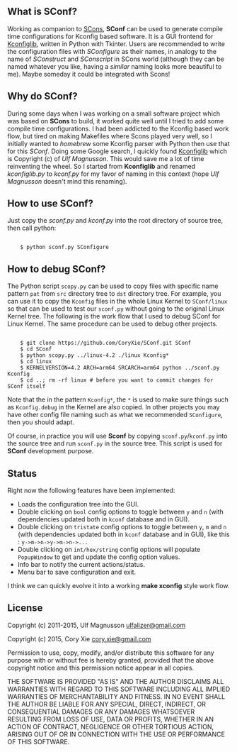 ## What is SConf?

Working as companion to [SCons](http://www.scons.org/), **SConf** can be used to generate compile time configurations for Kconfig based software. It is a GUI frontend for [Kconfiglib](https://github.com/ulfalizer/Kconfiglib), written in Python with Tkinter. Users are recommended to write the configuration files with *SConfigure* as their names, in analogy to the name of *SConstruct* and *SConscript* in SCons world (although they can be named whatever you like, having a *similar* naming looks more beautiful to me). Maybe someday it could be integrated with Scons!

## Why do SConf?

During some days when I was working on a small software project which was based on **SCons** to build, it worked quite well until I tried to add some compile time configurations. I had been addicted to the Kconfig based work flow, but tired on making Makefiles where Scons played very well, so I initially wanted to *homebrew* some Kconfig parser with Python then use that for this *SConf*. Doing some Google search, I quickly found [Kconfiglib](https://github.com/ulfalizer/Kconfiglib) which is Copyright (c) of *Ulf Magnusson*. This would save me a lot of time reinventing the wheel. So I started from **Kconfiglib** and renamed *kconfiglib.py* to *kconf.py* for my favor of naming in this context (hope *Ulf Magnusson* doesn't mind this renaming).

## How to use SConf?

Just copy the *sconf.py* and *kconf.py* into the root directory of source tree, then call python:

```console

    $ python sconf.py SConfigure 

```

## How to debug SConf?

The Python script `scopy.py` can be used to copy files with specific name pattern `pat` from `src` directory tree to `dst` directory tree. For example, you can use it to copy the `Kconfig` files in the whole Linux Kernel to `SConf/linux` so that can be used to test our `sconf.py` without going to the original Linux Kernel tree. The following is the work flow that I used to debug SConf for Linux Kernel. The same procedure can be used to debug other projects. 

```console

	$ git clone https://github.com/CoryXie/SConf.git SConf
	$ cd SConf
	$ python scopy.py ../linux-4.2 ./linux Kconfig*
	$ cd linux
	$ KERNELVERSION=4.2 ARCH=arm64 SRCARCH=arm64 python ../sconf.py Kconfig
	$ cd ..; rm -rf linux # before you want to commit changes for SConf itself

```

Note that the in the pattern `Kconfig*`, the `*` is used to make sure things such as `Kconfig.debug` in the Kernel are also copied. In other projects you may have other config file naming such as what we recommended `SConfigure`, then you should adapt.

Of course, in practice you will use **Sconf** by copying `sconf.py`/`kconf.py` into the source tree and run `sconf.py` in the source tree. This script is used for **SConf** development purpose.


## Status

Right now the following features have been implemented:

* Loads the configuration tree into the GUI.
* Double clicking on `bool` config options to toggle between `y` and `n` (with dependencies updated both in `kconf` database and in GUI).
* Double clicking on `tristate` config options to toggle between `y`, `m` and `n` (with dependencies updated both in `kconf` database and in GUI), like this : `y->m->n->y->m->n->...`
* Double clicking on `int/hex/string` config options will populate `PopupWindow` to get and update the config option values.
* Info bar to notify the current actions/status.
* Menu bar to save configuration and exit.

I think we can quickly evolve it into a working **make xconfig** style work flow.

## License

Copyright (c) 2011-2015, Ulf Magnusson ulfalizer@gmail.com

Copyright (c) 2015, Cory Xie cory.xie@gmail.com

Permission to use, copy, modify, and/or distribute this software for any purpose with or without fee is hereby granted, provided that the above copyright notice and this permission notice appear in all copies.

THE SOFTWARE IS PROVIDED "AS IS" AND THE AUTHOR DISCLAIMS ALL WARRANTIES WITH REGARD TO THIS SOFTWARE INCLUDING ALL IMPLIED WARRANTIES OF MERCHANTABILITY AND FITNESS. IN NO EVENT SHALL THE AUTHOR BE LIABLE FOR ANY SPECIAL, DIRECT, INDIRECT, OR CONSEQUENTIAL DAMAGES OR ANY DAMAGES WHATSOEVER RESULTING FROM LOSS OF USE, DATA OR PROFITS, WHETHER IN AN ACTION OF CONTRACT, NEGLIGENCE OR OTHER TORTIOUS ACTION, ARISING OUT OF OR IN CONNECTION WITH THE USE OR PERFORMANCE OF THIS SOFTWARE.